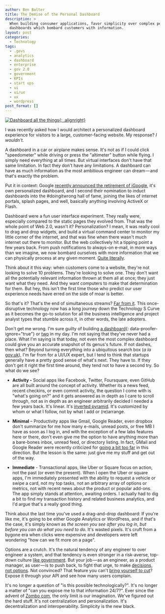 ```yaml
---
author: Ben Balter
title: The Demise of the Personal Dashboard
description: >
  When building consumer applications, favor simplicity over complex personalized
  dashboards which bombard customers with information.
layout: post
categories:
  - Technology
tags:
  - .govs
  - analytics
  - dashboard
  - enterprise
  - gov 2.0
  - government
  - KPIs
  - start ups
  - ui
  - ui/ux
  - ux
  - wordpress
post_format: []
---
```


[![Dashboard all the things](http://ben.balter.com/wp-content/uploads/2012/07/dashboard-all-the-things-300x225.jpeg){: .alignright}](http://ben.balter.com/wp-content/uploads/2012/07/dashboard-all-the-things.jpeg)

I was recently asked how I would architect a personalized dashboard experience for visitors to a large, customer-facing website. My response? *I wouldn't.*

A dashboard in a car or airplane makes sense. It's not as if I could click "speedometer" while driving or press the "altimeter" button while flying. I simply need everything at all times. But virtual interfaces don't have that same limitation. In fact they don't have any limitations. A dashboard can have as much information as the most ambitious engineer can dream — and that's exactly the problem.

Put it in context: Google [recently announced the retirement of iGoogle](http://googleblog.blogspot.com/2012/07/spring-cleaning-in-summer.html), it's own personalized dashboard, and I second their nomination to induct dashboards into the #doingitwrong hall of fame, joining the likes of internet portals, splash pages, and well, basically anything involving ActiveX or Flash.

Dashboard were a fun user interface experiment. They really were, especially compared to the static pages they evolved from. That was the whole point of Web 2.0, wasn't it? Personalization? I mean, it was really cool to drag and drop widgets, and build a virtual command center to monitor my little corner of the internet, and that was fine when there wasn't much internet out there to monitor. But the web collectively hit a tipping point a few years back. From push notifications to always-on e-mail, in more ways than we imagine, we now bombard ourselves with more information that we can physically process at any given moment. [Quite literally](http://www.apple.com/iphone/features/retina-display.html).

Think about it this way: when customers come to a website, they're not looking to solve 10 problems. They're looking to solve one. They don't want all the potentially relevant information thrown at them all at once; they just want what they need. And they want computers to make that determination for them. But hey, this isn't the first time those who predict our user experience needs have erred on the side of moar is better.

So that's it? That's the end of simultaneous streams? [Far from it](http://www.informationweek.com/news/software/productivity_apps/240003296). This once-disruptive technology now has a long journey down the Technology S Curve as it becomes the go-to solution for all the business intelligence and project analyst types that stumble across it, in other words, the late adopters.

Don't get me wrong. I'm sure guilty of building [a dashboard](http://my.fcc.gov/){: data-proofer-ignore="true"} or [two](http://codex.wordpress.org/Dashboard_Screen) in my day. I'm not saying that they've never had a place. What I'm saying is that today, not even the most complex dashboard could give you an accurate snapshot of its genus's future. If not dashes, then what? Beyond turning everything into a ubiquitous search box (*a la* [gov.uk](http://gov.uk)), I'm far from for a UI/UX expert, but I tend to think that startups generally have a pretty good sense of what's next. They have to. If they don't get it right the first time around, they tend not to have a second try. So what do we see?

* **Activity -** Social apps like Facebook, Twitter, Foursquare, even GitHub are all built around the concept of activity. Whether its a news feed, recent checkins, or even commit activity, the question I come with is "what's going on?" and it gets answered as in depth as I care to scroll through, not as in depth as an engineer arbitrarily decided I needed a few years back. It's linear. It's [inverted pyramid](http://en.wikipedia.org/wiki/Inverted_pyramid). It's customized by whom or what I follow, not by what I add or (re)arrange.

* **Minimal** – Productivity apps like Gmail, Google Reader, even dropbox don't summarize for me how many e-mails, unread posts, or free MB I have as soon as I log in, and with the exception of a few labs features here or there, don't even give me the option to have anything more than a bare-bones inbox, unread feed, or directory listing. In fact, GMail and Google Reader were recently criticized for [going a bit too far](http://jonoscript.wordpress.com/2012/04/26/gmail-designer-arrogance-and-the-cult-of-minimalism/) in this direction. But the lesson is the same: just give me my stuff and get out of the way.

* **Immediate** - Transactional apps, like Uber or Square focus on action, not the past (or even the present). When I open the Uber or square apps, I'm immediately presented with the ability to request a vehicle or swipe a card, not my top tasks, not an arbitrary array of options or metrics, not with recent news about the product or popular add-ons. The app simply stands at attention, awaiting orders. I actually had to dig a bit to find my transaction history and related business analytics, and I'd argue that's a really good thing.

Think about the last time you've used a drag-and-drop dashboard: If you're like me, it's going to be either Google Analytics or WordPress, and if that's the case, it's simply known as *the screen you see after you log in, but before you can do what you need to do*. It's wasted pixels. It's cruft from a bygone era when clicks were expensive and developers were left wondering "how can we fit more on a page".

Options are a crutch. It's the natural tendency of any engineer to over engineer a system, and that tendency is even stronger in a risk-averse, top-down culture [like government](http://www.google.com/?q=dashboard+site:.gov). But your job — as an engineer, as a product manager, as user — is to push back, to fight that urge, to make [decisions, not options](http://wordpress.org/about/philosophy/). Not convinced? That feature you can't [bring yourself to cut](https://github.com/blog/1091-spring-cleaning)? Expose it through your API and see how many users complain.

It's no longer a question of "is this possible technologically?". It's no longer a matter of "can you expose me to that information 24/7?". Ever since the advent of [Zombo com](https://html5zombo.com/), the only limit is our imagination. We've figured out the hard stuff. It's not centralization and personalization. It's decentralization and interoperability. Simplicity is the new black.
